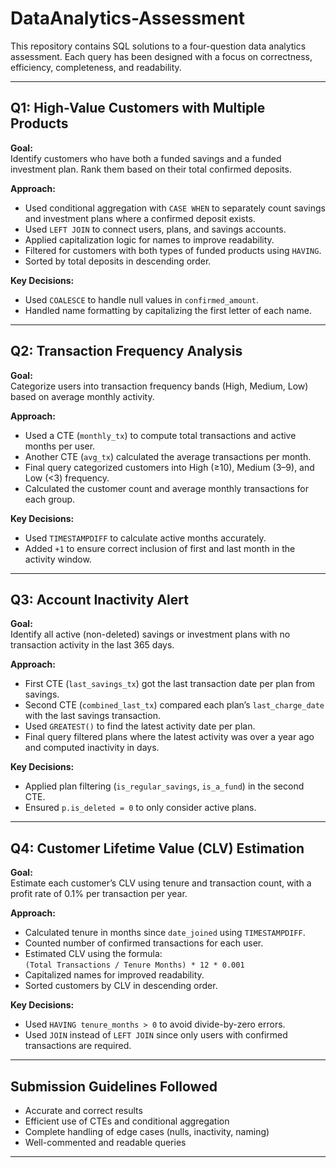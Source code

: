 # DataAnalytics-Assessment

This repository contains SQL solutions to a four-question data analytics assessment. Each query has been designed with a focus on correctness, efficiency, completeness, and readability.

---

## Q1: High-Value Customers with Multiple Products

**Goal:**  
Identify customers who have both a funded savings and a funded investment plan. Rank them based on their total confirmed deposits.

**Approach:**
- Used conditional aggregation with `CASE WHEN` to separately count savings and investment plans where a confirmed deposit exists.
- Used `LEFT JOIN` to connect users, plans, and savings accounts.
- Applied capitalization logic for names to improve readability.
- Filtered for customers with both types of funded products using `HAVING`.
- Sorted by total deposits in descending order.

**Key Decisions:**
- Used `COALESCE` to handle null values in `confirmed_amount`.
- Handled name formatting by capitalizing the first letter of each name.

---

## Q2: Transaction Frequency Analysis

**Goal:**  
Categorize users into transaction frequency bands (High, Medium, Low) based on average monthly activity.

**Approach:**
- Used a CTE (`monthly_tx`) to compute total transactions and active months per user.
- Another CTE (`avg_tx`) calculated the average transactions per month.
- Final query categorized customers into High (≥10), Medium (3–9), and Low (<3) frequency.
- Calculated the customer count and average monthly transactions for each group.

**Key Decisions:**
- Used `TIMESTAMPDIFF` to calculate active months accurately.
- Added `+1` to ensure correct inclusion of first and last month in the activity window.

---

## Q3: Account Inactivity Alert

**Goal:**  
Identify all active (non-deleted) savings or investment plans with no transaction activity in the last 365 days.

**Approach:**
- First CTE (`last_savings_tx`) got the last transaction date per plan from savings.
- Second CTE (`combined_last_tx`) compared each plan’s `last_charge_date` with the last savings transaction.
- Used `GREATEST()` to find the latest activity date per plan.
- Final query filtered plans where the latest activity was over a year ago and computed inactivity in days.

**Key Decisions:**
- Applied plan filtering (`is_regular_savings`, `is_a_fund`) in the second CTE.
- Ensured `p.is_deleted = 0` to only consider active plans.

---

## Q4: Customer Lifetime Value (CLV) Estimation

**Goal:**  
Estimate each customer’s CLV using tenure and transaction count, with a profit rate of 0.1% per transaction per year.

**Approach:**
- Calculated tenure in months since `date_joined` using `TIMESTAMPDIFF`.
- Counted number of confirmed transactions for each user.
- Estimated CLV using the formula:  
  `(Total Transactions / Tenure Months) * 12 * 0.001`
- Capitalized names for improved readability.
- Sorted customers by CLV in descending order.

**Key Decisions:**
- Used `HAVING tenure_months > 0` to avoid divide-by-zero errors.
- Used `JOIN` instead of `LEFT JOIN` since only users with confirmed transactions are required.

---

## Submission Guidelines Followed

- Accurate and correct results  
- Efficient use of CTEs and conditional aggregation  
- Complete handling of edge cases (nulls, inactivity, naming)  
- Well-commented and readable queries  

---




